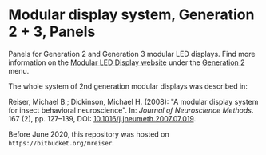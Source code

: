 # Modular display system, Generation 2 + 3, Panels

Panels for Generation 2 and Generation 3 modular LED displays. Find more information on the [Modular LED Display website](https://reiserlab.github.io/Modular-LED-Display/) under the [Generation 2](https://reiserlab.github.io/Modular-LED-Display/G2) menu.

The whole system of 2nd generation modular displays was described in:

Reiser, Michael B.; Dickinson, Michael H. (2008): "A modular display system for insect behavioral neuroscience". In: *Journal of Neuroscience Methods*. 167 (2), pp.&nbsp;127–139, DOI: [10.1016/j.jneumeth.2007.07.019](https://doi.org/10.1016/j.jneumeth.2007.07.019).

Before June 2020, this repository was hosted on `https://bitbucket.org/mreiser`.
